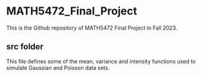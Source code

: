 # MATH5472_Final_Project
This is the Github repository of MATH5472 Final Project in Fall 2023.


## src folder 
This file defines some of the mean, variance and intensity functions
used to simulate Gaussian and Poisson data sets.
